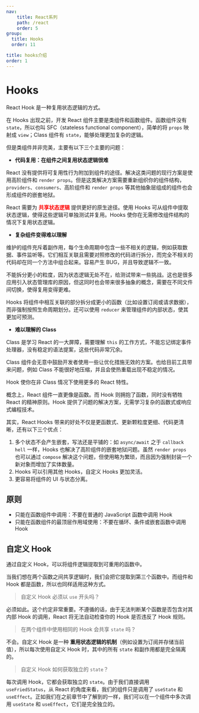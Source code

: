 ```yaml
---
nav:
    title: React系列
    path: /react
    order: 5
group:
  title: Hooks
  order: 11

title: hooks介绍
order: 1
---
```


# Hooks

React Hook 是一种复用状态逻辑的方式。

在 Hooks 出现之前，开发 React 组件主要是类组件和函数组件。函数组件没有 `state`，所以也叫 SFC（stateless functional component），简单的将 `props` 映射成 `view`；Class 组件有 `state`，能够处理更加复杂的逻辑。

但是类组件并非完美，主要有以下三个主要的问题：

- **代码复用：在组件之间复用状态逻辑很难**

React 没有提供将可复用性行为附加到组件的途径。解决这类问题的现行方案是使用高阶组件和 `render props`。但是这类解决方案需要重新组织你的组件结构，`providers`、`consumers`、高阶组件和 `render props` 等其他抽象层组成的组件也会形成组件的嵌套地狱。

React 需要为 <strong style="color:red">共享状态逻辑</strong> 提供更好的原生途径。使用 Hooks 可从组件中提取状态逻辑，使得这些逻辑可单独测试并复用。Hooks 使你在无需修改组件结构的情况下复用状态逻辑。

- **复杂组件变得难以理解**

维护的组件充斥着副作用，每个生命周期中包含一些不相关的逻辑，例如获取数据、事件监听等。它们相互关联且需要对照修改的代码进行拆分，而完全不相关的代码却在同一个方法中组合起来。容易产生 BUG，并且导致逻辑不一致。

不能拆分更小的粒度，因为状态逻辑无处不在，给测试带来一些挑战。这也是很多应用引入状态管理库的原因，但这同时也会带来很多抽象的概念，需要在不同文件间切换，使得复用变得更难。

Hooks 将组件中相互关联的部分拆分成更小的函数（比如设置订阅或请求数据），而非强制按照生命周期划分。还可以使用 `reducer` 来管理组件的内部状态，使其更加可预测。

- **难以理解的 Class**

Class 是学习 React 的一大屏障，需要理解 `this` 的工作方式，不能忘记绑定事件处理器，没有稳定的语法提案，这些代码非常冗余。

Class 组件会无意中鼓励开发者使用一些让优化措施无效的方案。也给目前工具带来问题，例如 Class 不能很好地压缩，并且会使热重载出现不稳定的情况。

Hook 使你在非 Class 情况下使用更多的 React 特性。

概念上，React 组件一直更像是函数。而 Hook 则拥抱了函数，同时没有牺牲 React 的精神原则。Hook 提供了问题的解决方案，无需学习复杂的函数式或响应式编程技术。

其实，React Hooks 带来的好处不仅是更函数式、更新颗粒度更细、代码更清晰，还有以下三个优点：

1. 多个状态不会产生嵌套，写法还是平铺的：如 `async/await` 之于 `callback hell` 一样，Hooks 也解决了高阶组件的嵌套地狱问题。虽然 `render props` 也可以通过 `compose` 解决这个问题，但使用略为繁琐，而且因为强制封装一个新对象而增加了实体数量。
2. Hooks 可以引用其他 Hooks，自定义 Hooks 更加灵活。
3. 更容易将组件的 UI 与状态分离。

## 原则

- 只能在函数组件中调用：不要在普通的 JavaScript 函数中调用 Hook
- 只能在函数组件的最顶层作用域使用：不要在循环、条件或嵌套函数中调用 Hook

## 自定义 Hook

通过自定义 Hook，可以将组件逻辑提取到可重用的函数中。

当我们想在两个函数之间共享逻辑时，我们会把它提取到第三个函数中。而组件和 Hook 都是函数，所以也同样适用这种方式。

> 自定义 Hook 必须以 `use` 开头吗？

必须如此。这个约定非常重要。不遵循的话，由于无法判断某个函数是否包含对其内部 Hook 的调用，React 将无法自动检查你的 Hook 是否违反了 Hook 规则。

> 在两个组件中使用相同的 Hook 会共享 `state` 吗？

不会。自定义 Hook 是一种 **重用状态逻辑的机制**（例如设置为订阅并存储当前值），所以每次使用自定义 Hook 时，其中的所有 `state` 和副作用都是完全隔离的。

> 自定义 Hook 如何获取独立的 `state`？

每次调用 Hook，它都会获取独立的 `state`。由于我们直接调用 `useFriedStatus`，从 React 的角度来看，我们的组件只是调用了 `useState` 和 `useEffect`。正如我们在之前章节中了解到的一样，我们可以在一个组件中多次调用 `useState` 和 `useEffect`，它们是完全独立的。
